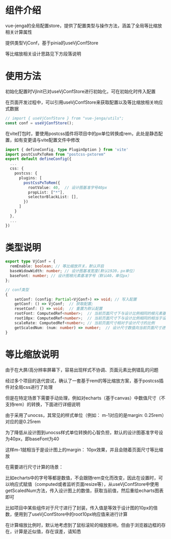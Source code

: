 # 组件介绍

vue-jenga的全局配置store，提供了配置类型与操作方法，涵盖了全局等比缩放相关计算属性  

提供类型VjConf，基于pinia的useVjConfStore  

等比缩放相关设计思路见下方段落说明  

# 使用方法

初始化配置时VjInit已对useVjConfStore进行初始化，可在初始化时传入配置  

在页面开发过程中，可以引用useVjConfStore来获取配置以及等比缩放相关响应式数据  

```ts
// import { useVjConfStore } from "vue-jenga/utils";
const conf = useVjConfStore();
```

在vite打包时，要使用postcss插件将项目中的px单位转换成rem，此处是静态配置，如有变更请与vite配置文件中修改

```ts
import { defineConfig, type PluginOption } from 'vite'
import postCssPxToRem from "postcss-pxtorem"
export default defineConfig({
  ...
  css: {
    postcss: {
      plugins: [
        postCssPxToRem({
          rootValue: 40,  // 设计图基准字号40px
          propList: ["*"],
          selectorBlackList: [],
        })
      ]
    }
  },
  ...
})
```

# 类型说明

```ts
export type VjConf = {
  remEnable: boolean; // 等比缩放开关，默认开启
  baseWidowWidth: number; // 设计图基准宽度(默认1920，px单位）
  baseFont: number; // 设计图根元素基准字号（默认40，单位px）
};

// conf类型
{
    setConf: (config: Partial<VjConf>) => void; // 写入配置
    getConf: () => VjConf;  // 获取配置;
    resetConf: () => void;  // 重置为默认配置
    rootFont: ComputedRef<number>;  // 当前页面尺寸下与设计比例相同的根元素基准字号
    root10px: ComputedRef<number>;  // 当前页面尺寸下与设计比例相同的相当于设计尺寸10px的基准单位
    scaleRate: ComputedRef<number>; // 当前页面尺寸相对于设计尺寸的比例
    getScaledNum: (num: number) => number;  // 设计尺寸数值向当前页面尺寸进行换算
}
```

# 等比缩放说明

由于在大屏/高分辨率屏幕下，容易出现样式不协调、页面元素比例错乱的问题  

经过多个项目的迭代尝试，确认了一套基于rem的等比缩放方案，基于postcss插件对全局css进行了处理  

但是在特定场景下需要手动处理，例如对echarts（基于canvas）中数值尺寸（不支持rem）的转换，下面进行详细说明  

由于采用了unocss，其常见的样式单位（例如： m-1对应的是margin: 0.25rem）对应的是0.25rem  

为了降低从设计图到unocss样式单位转换的心智负担，默认的设计图基准字号设为40px，即baseFont为40

这样m-1就相当于是设计图上的margin： 10px效果，并且会随着页面尺寸等比缩放  

在需要进行尺寸计算的场景：  

比如echarts中的字号等都是数值，不会跟随rem变化而改变，因此在设置时，可以响应式赋值（computed或者监听页面resize等），从useVjConfStore中使用getScaledNum方法，传入设计图上的数值，获取当前值，然后重绘echarts图表即可  

比如项目中某些组件对于尺寸进行了封装，传入值是等效于设计图的10px的倍数，便用到了useVjConfStore中的root10px响应值来进行计算

在计算缩放比例时，默认地考虑到了鼠标滚轮的缩放影响，但由于浏览器边框的存在，计算是近似值，存在误差，请知悉



